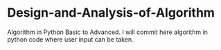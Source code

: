 # Design-and-Analysis-of-Algorithm
Algorithm in Python Basic to Advanced.
I will commit here algorithm in python code where user input can be taken.
